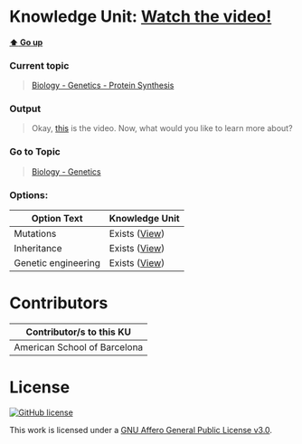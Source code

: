# Knowledge Unit: [Watch the video!](../../knowledge_units/biology-genetics-protein-synthesis/watch-the-video.md)

#### [:arrow_up: Go up](../../topics/biology-genetics-protein-synthesis.md)
### Current topic
> [Biology - Genetics - Protein Synthesis](../../topics/biology-genetics-protein-synthesis.md)
### Output
> Okay, [this](https://www.youtube.com/embed/BY_A8HyDnQ4) is the video. Now, what would you like to learn more about?
### Go to Topic
> [Biology - Genetics](../../topics/biology-genetics.md)

### Options: 

| Option Text | Knowledge Unit |
| - | - |  
| Mutations  |  Exists ([View](../../knowledge_units/biology-genetics/mutations.md))  |  
| Inheritance  |  Exists ([View](../../knowledge_units/biology-genetics/inheritance.md))  |  
| Genetic engineering  |  Exists ([View](../../knowledge_units/biology-genetics/genetic-engineering.md))  | 

# Contributors

| Contributor/s to this KU |
| - | 
| American School of Barcelona |

# License
[![GitHub license](https://img.shields.io/github/license/inbrainz/cerebro)](https://github.com/inbrainz/cerebro/blob/master/LICENSE)

This work is licensed under a [GNU Affero General Public License v3.0](https://www.gnu.org/licenses/agpl-3.0.txt).